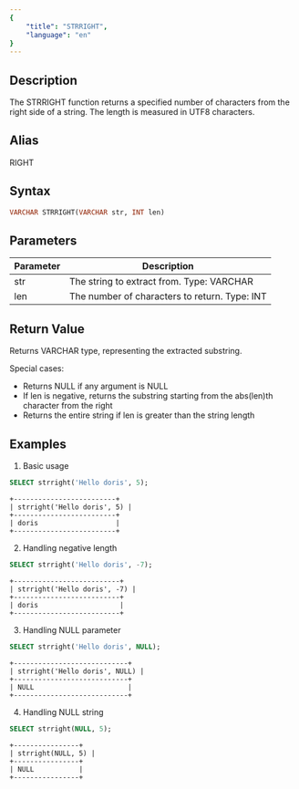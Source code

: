 ```yaml
---
{
    "title": "STRRIGHT",
    "language": "en"
}
---
```


<!-- 
Licensed to the Apache Software Foundation (ASF) under one
or more contributor license agreements.  See the NOTICE file
distributed with this work for additional information
regarding copyright ownership.  The ASF licenses this file
to you under the Apache License, Version 2.0 (the
"License"); you may not use this file except in compliance
with the License.  You may obtain a copy of the License at

  http://www.apache.org/licenses/LICENSE-2.0

Unless required by applicable law or agreed to in writing,
software distributed under the License is distributed on an
"AS IS" BASIS, WITHOUT WARRANTIES OR CONDITIONS OF ANY
KIND, either express or implied.  See the License for the
specific language governing permissions and limitations
under the License.
-->


## Description

The STRRIGHT function returns a specified number of characters from the right side of a string. The length is measured in UTF8 characters.

## Alias

RIGHT

## Syntax

```sql
VARCHAR STRRIGHT(VARCHAR str, INT len)
```

## Parameters
| Parameter | Description                                   |
| --------- | --------------------------------------------- |
| str       | The string to extract from. Type: VARCHAR     |
| len       | The number of characters to return. Type: INT |

## Return Value

Returns VARCHAR type, representing the extracted substring.

Special cases:
- Returns NULL if any argument is NULL
- If len is negative, returns the substring starting from the abs(len)th character from the right
- Returns the entire string if len is greater than the string length

## Examples

1. Basic usage
```sql
SELECT strright('Hello doris', 5);
```
```text
+-------------------------+
| strright('Hello doris', 5) |
+-------------------------+
| doris                   |
+-------------------------+
```

2. Handling negative length
```sql
SELECT strright('Hello doris', -7);
```
```text
+--------------------------+
| strright('Hello doris', -7) |
+--------------------------+
| doris                    |
+--------------------------+
```

3. Handling NULL parameter
```sql
SELECT strright('Hello doris', NULL);
```
```text
+----------------------------+
| strright('Hello doris', NULL) |
+----------------------------+
| NULL                       |
+----------------------------+
```

4. Handling NULL string
```sql
SELECT strright(NULL, 5);
```
```text
+----------------+
| strright(NULL, 5) |
+----------------+
| NULL           |
+----------------+
```